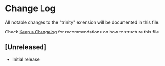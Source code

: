# Change Log

All notable changes to the "trinity" extension will be documented in this file.

Check [Keep a Changelog](http://keepachangelog.com/) for recommendations on how to structure this file.

## [Unreleased]

- Initial release